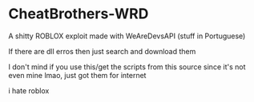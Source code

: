 # CheatBrothers-WRD
A shitty ROBLOX exploit made with WeAreDevsAPI (stuff in Portuguese)

If there are dll erros then just search and download them

I don't mind if you use this/get the scripts from this source since it's not even mine lmao, just got them for internet




i hate roblox
